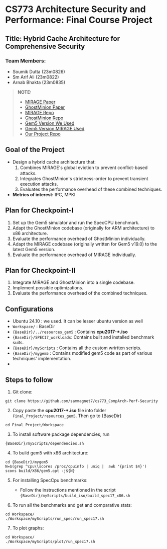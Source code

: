 # CS773 Architecture Security and Performance: Final Course Project

## Title: Hybrid Cache Architecture for Comprehensive Security

### Team Members:
- Soumik Dutta (23m0826)
- Sm Arif Ali (23m0822)
- Arnab Bhakta (23m0835)

> **NOTE:**  
> - [MIRAGE Paper](https://www.usenix.org/system/files/sec21-saileshwar.pdf)  
> - [GhostMinion Paper](https://dl.acm.org/doi/pdf/10.1145/3466752.3480074)  
> - [MIRAGE Repo](https://github.com/gururaj-s/mirage/tree/master)  
> - [GhostMinion Repo](https://github.com/SamAinsworth/reproduce-ghostminion-paper)  
> - [Gem5 Version We Used](https://github.com/gem5/gem5/tree/v24.1.0.2)  
> - [Gem5 Version MIRAGE Used](https://github.com/gem5/gem5/tree/v19.0)  
> - [Our Project Repo](https://github.com/sammagnet7/cs773_CompArch-Perf-Security/tree/main/Final_Project)  

## Goal of the Project
- Design a hybrid cache architecture that:
  1. Combines MIRAGE's global eviction to prevent conﬂict-based attacks.
  2. Integrates GhostMinion's strictness-order to prevent transient execution attacks.
  3. Evaluates the performance overhead of these combined techniques.
- **Metrics of interest:** IPC, MPKI

## Plan for Checkpoint-I
1. Set up the Gem5 simulator and run the SpecCPU benchmark.
2. Adapt the GhostMinion codebase (originally for ARM architecture) to x86 architecture.
3. Evaluate the performance overhead of GhostMinion individually.
4. Adapt the MIRAGE codebase (originally written for Gem5 v19.0) to the latest Gem5 version.
5. Evaluate the performance overhead of MIRAGE individually.

## Plan for Checkpoint-II
1. Integrate MIRAGE and GhostMinion into a single codebase.
2. Implement possible optimizations.
3. Evaluate the performance overhead of the combined techniques.


## Configurations
- Ubuntu 24.10 :  we used. It can be lesser ubuntu version as well
- `Workspace/` : BaseDir
- `{BaseDir}/../resources_gem5` : Contains **cpu2017-*.iso**
- `{BaseDir}/SPEC17_workloads`: Contains built and installed benchmark suits.
- `{BaseDir}/myScripts` : Contains all the custom wrirtten scripts.
- `{BaseDir}/mygem5` : Contains modified gem5 code as part of various techniques' implementation.
- 

## Steps to follow
1. Git clone: 
```
git clone https://github.com/sammagnet7/cs773_CompArch-Perf-Security
```
2. Copy paste the **cpu2017-*.iso** file into folder `Final_Project/resources_gem5`. Then go to {BaseDir}
```
cd Final_Project/Workspace 
```
3. To install software package dependencies, run
```
{BaseDir}/myScripts/dependencies.sh
```
4. To build gem5 with x86 architecture:
```
cd {BaseDir}/mygem5
N=$(grep ^cpu\\scores /proc/cpuinfo | uniq |  awk '{print $4}')
scons build/X86/gem5.opt -j${N}
```
5. For installing SpecCpu benchmarks: 
   - Follow the instructions mentioned in the script `{BaseDir}/myScripts/build_iso/build_spec17_x86.sh`
  
6. To run all the benchmarks and get and comparative stats: 
```
cd Workspace/
./Workspace/myScripts/run_spec/run_spec17.sh

```
7. To plot graphs:
```
cd Workspace/
./Workspace/myScripts/plot/run_spec17.sh
```